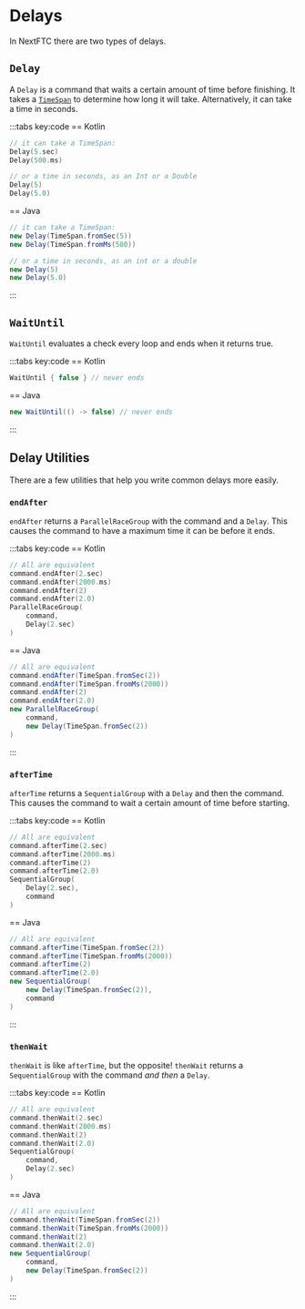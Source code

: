 # Delays

In NextFTC there are two types of delays.

## `Delay`

A `Delay` is a command that waits a certain amount of time before finishing. It takes a [`TimeSpan`](/nextftc/concepts/units#timespan) to determine how long it will take. Alternatively, it can take a time in seconds.

:::tabs key:code
== Kotlin

```kotlin
// it can take a TimeSpan:
Delay(5.sec)
Delay(500.ms)

// or a time in seconds, as an Int or a Double
Delay(5)
Delay(5.0)
```

== Java

```java
// it can take a TimeSpan:
new Delay(TimeSpan.fromSec(5))
new Delay(TimeSpan.fromMs(500))

// or a time in seconds, as an int or a double
new Delay(5)
new Delay(5.0)
```

:::

## `WaitUntil`

`WaitUntil` evaluates a check every loop and ends when it returns true.

:::tabs key:code
== Kotlin

```kotlin
WaitUntil { false } // never ends
```

== Java

```java
new WaitUntil(() -> false) // never ends
```

:::

## Delay Utilities

There are a few utilities that help you write common delays more easily.

### `endAfter`

`endAfter` returns a `ParallelRaceGroup` with the command and a `Delay`. This causes the command to have a maximum time it can be before it ends.

:::tabs key:code
== Kotlin

```kotlin
// All are equivalent
command.endAfter(2.sec)
command.endAfter(2000.ms)
command.endAfter(2)
command.endAfter(2.0)
ParallelRaceGroup(
    command,
    Delay(2.sec)
)
```

== Java

```java
// All are equivalent
command.endAfter(TimeSpan.fromSec(2))
command.endAfter(TimeSpan.fromMs(2000))
command.endAfter(2)
command.endAfter(2.0)
new ParallelRaceGroup(
    command,
    new Delay(TimeSpan.fromSec(2))
)
```

:::

### `afterTime`

`afterTime` returns a `SequentialGroup` with a `Delay` and then the command. This causes the command to wait a certain amount of time before starting.

:::tabs key:code
== Kotlin

```kotlin
// All are equivalent
command.afterTime(2.sec)
command.afterTime(2000.ms)
command.afterTime(2)
command.afterTime(2.0)
SequentialGroup(
    Delay(2.sec),
    command
)
```

== Java

```java
// All are equivalent
command.afterTime(TimeSpan.fromSec(2))
command.afterTime(TimeSpan.fromMs(2000))
command.afterTime(2)
command.afterTime(2.0)
new SequentialGroup(
    new Delay(TimeSpan.fromSec(2)),
    command
)
```

:::

### `thenWait`

`thenWait` is like `afterTime`, but the opposite! `thenWait` returns a `SequentialGroup` with the command *and then* a `Delay`.

:::tabs key:code
== Kotlin

```kotlin
// All are equivalent
command.thenWait(2.sec)
command.thenWait(2000.ms)
command.thenWait(2)
command.thenWait(2.0)
SequentialGroup(
    command,
    Delay(2.sec)
)
```

== Java

```java
// All are equivalent
command.thenWait(TimeSpan.fromSec(2))
command.thenWait(TimeSpan.fromMs(2000))
command.thenWait(2)
command.thenWait(2.0)
new SequentialGroup(
    command,
    new Delay(TimeSpan.fromSec(2))
)
```

:::